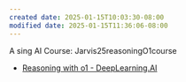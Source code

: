 ```yaml
---
created date: 2025-01-15T10:03:30-08:00
modified date: 2025-01-15T11:36:06-08:00
---
```


A sing AI Course: Jarvis25reasoningO1course

- [Reasoning with o1 - DeepLearning.AI](https://learn.deeplearning.ai/courses/reasoning-with-o1/lesson/1/introduction)